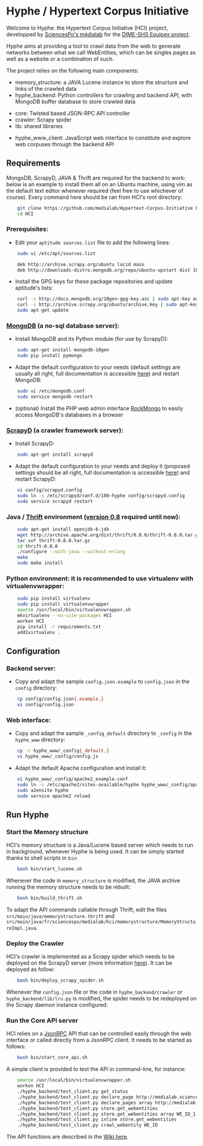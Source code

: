 # Hyphe / Hypertext Corpus Initiative

Welcome to Hyphe: the Hypertext Corpus Initiative (HCI) project, developped by [SciencesPo's médialab](http://www.medialab.sciences-po.fr/) for the [DIME-SHS Equipex project](http://www.sciencespo.fr/dime-shs/).

Hyphe aims at providing a tool to crawl data from the web to generate networks between what we call WebEntities, which can be singles pages as well as a website or a combination of such.

The project relies on the following main components:

 * memory_structure: a JAVA Lucene instance to store the structure and links of the crawled data
 * hyphe_backend: Python controllers for crawling and backend API, with MongoDB buffer database to store crawled data
  + core: Twisted based JSON-RPC API controller
  + crawler: Scrapy spider
  + lib: shared libraries
 * hyphe_www_client: JavaScript web interface to constitute and explore web corpuses through the backend API


## Requirements

MongoDB, ScrapyD, JAVA & Thrift are required for the backend to work: below is an example to install them all on an Ubuntu machine, using vim as the default text editor whenever required (feel free to use whichever of course). Every command here should be ran from HCI's root directory:

```bash
    git clone https://github.com/medialab/Hypertext-Corpus-Initiative HCI
    cd HCI
```

### Prerequisites:

* Edit your `aptitude sources.list` file to add the following lines:

```bash
    sudo vi /etc/apt/sources.list
```
```bash
    deb http://archive.scrapy.org/ubuntu lucid main
    deb http://downloads-distro.mongodb.org/repo/ubuntu-upstart dist 10gen
```

* Install the GPG keys for these package repositories and update aptitude's lists:

```bash
    curl -s http://docs.mongodb.org/10gen-gpg-key.asc | sudo apt-key add -
    curl -s http://archive.scrapy.org/ubuntu/archive.key | sudo apt-key add -
    sudo apt-get update
```

### [MongoDB](http://www.mongodb.org/) (a no-sql database server):

* Install MongoDB and its Python module (for use by ScrapyD):

```bash
    sudo apt-get install mongodb-10gen
    sudo pip install pymongo
```

* Adapt the default configuration to your needs (default settings are usually all right, full documentation is accessible [here](http://docs.mongodb.org/manual/reference/configuration-options/)) and restart MongoDB:

```bash
    sudo vi /etc/mongodb.conf
    sudo service mongodb restart
```

* (optional) Install the PHP web admin interface [RockMongo](http://rockmongo.com/wiki/installation?lang=en_us) to easily access MongoDB's databases in a browser

### [ScrapyD](http://scrapyd.readthedocs.org/en/latest/) (a crawler framework server):

* Install ScrapyD:

```bash
    sudo apt-get install scrapyd
```

* Adapt the default configuration to your needs and deploy it (proposed settings should be all right, full documentation is accessible [here](http://scrapyd.readthedocs.org/en/latest/#topics-scrapyd-config)) and restart ScrapyD:

```bash
    vi config/scrapyd.config
    sudo ln -s /etc/scrapyd/conf.d/100-hyphe config/scrapyd.config
    sudo service scrapyd restart
```

### Java / [Thrift](http://thrift.apache.org/) environment ([version 0.8](http://archive.apache.org/dist/thrift/0.8.0/) required until now):

```bash
    sudo apt-get install openjdk-6-jdk
    wget http://archive.apache.org/dist/thrift/0.8.0/thrift-0.8.0.tar.gz
    tar xvf thrift-0.8.0.tar.gz
    cd thrift-0.8.0
    ./configure --with-java --without-erlang
    make
    sudo make install
```

### Python environment: it is recommended to use virtualenv with virtualenvwrapper:

```bash
    sudo pip install virtualenv
    sudo pip install virtualenvwrapper
    source /usr/local/bin/virtualenvwrapper.sh
    mkvirtualenv --no-site-packages HCI
    workon HCI
    pip install -r requirements.txt
    add2virtualenv .
```

## Configuration

### Backend server:

* Copy and adapt the sample `config.json.example` to `config.json` in the `config` directory:

```bash
    cp config/config.json{.example,}
    vi config/config.json
```

### Web interface:

* Copy and adapt the sample `_config_default` directory to `_config` in the `hyphe_www` directory:

```bash
    cp -r hyphe_www/_config{_default,}
    vi hyphe_www/_config/config.js
```

* Adapt the default Apache configuration and install it:

```bash
    vi hyphe_www/_config/apache2_example.conf
    sudo ln -s /etc/apache2/sites-available/hyphe hyphe_www/_config/apache2_example.conf
    sudo a2ensite hyphe
    sudo service apache2 reload
```


## Run Hyphe

### Start the Memory structure

HCI's memory structure is a Java/Lucene based server which needs to run in background, whenever Hyphe is being used.
It can be simply started thanks to shell scripts in `bin`:

```bash
    bash bin/start_lucene.sh
```

Whenever the code in `memory_structure` is modified, the JAVA archive running the memory structure needs to be rebuilt:

```bash
    bash bin/build_thrift.sh
```

To adapt the API commands callable through Thrift, edit the files `src/main/java/memorystructure.thrift` and `src/main/java/fr/sciencespo/medialab/hci/memorystructure/MemoryStructureImpl.java`.

### Deploy the Crawler

HCI's crawler is implemented as a Scrapy spider which needs to be deployed on the ScrapyD server (more information [here](http://jiminy.medialab.sciences-po.fr/hci/index.php/Scrapy_implementation_proposal)).
It can be deployed as follow:

```bash
    bash bin/deploy_scrapy_spider.sh
```

Whenever the ``config.json`` file or the code in ``hyphe_backend/crawler`` or ``hyphe_backend/lib/lru.py`` is modified, the spider needs to be redeployed on the Scrapy daemon instance configured:

### Run the Core API server

HCI relies on a [JsonRPC](http://www.jsonrpc.org/) API that can be controlled easily through the web interface or called directly from a JsonRPC client.
It needs to be started as follows:

```bash
    bash bin/start_core_api.sh
```

A simple client is provided to test the APi in command-line, for instance:

```bash
    source /usr/local/bin/virtualenvwrapper.sh
    workon HCI
    ./hyphe_backend/test_client.py get_status
    ./hyphe_backend/test_client.py declare_page http://medialab.sciences-po.fr
    ./hyphe_backend/test_client.py declare_pages array http://medialab.sciences-po.fr http://www.sciences-po.fr
    ./hyphe_backend/test_client.py store.get_webentities
    ./hyphe_backend/test_client.py store.get_webentities array WE_ID_1 WE_ID_2 WE_ID_3
    ./hyphe_backend/test_client.py inline store.get_webentities
    ./hyphe_backend/test_client.py crawl_webentity WE_ID
```

The API functions are described in the [Wiki here](https://github.com/medialab/Hypertext-Corpus-Initiative/wiki/Core_API).

